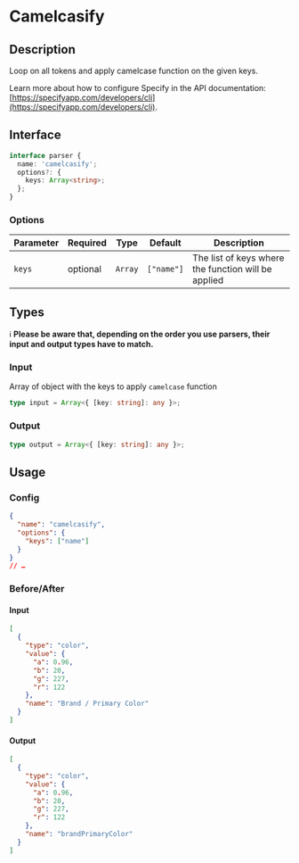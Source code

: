 # Camelcasify

## Description

Loop on all tokens and apply camelcase function on the given keys.

Learn more about how to configure Specify in the API documentation: [https://specifyapp.com/developers/cli](https://specifyapp.com/developers/cli).

## Interface

```ts
interface parser {
  name: 'camelcasify';
  options?: {
    keys: Array<string>;
  };
}
```

### Options

| Parameter | Required | Type    | Default    | Description                                         |
| --------- | -------- | ------- | ---------- | --------------------------------------------------- |
| `keys`    | optional | `Array` | `["name"]` | The list of keys where the function will be applied |

## Types

ℹ️ **Please be aware that, depending on the order you use parsers, their input and output types have to match.**

### Input

Array of object with the keys to apply `camelcase` function

```ts
type input = Array<{ [key: string]: any }>;
```

### Output

```ts
type output = Array<{ [key: string]: any }>;
```

## Usage

### Config

```json
{
  "name": "camelcasify",
  "options": {
    "keys": ["name"]
  }
}
// …
```

### Before/After

#### Input

```json
[
  {
    "type": "color",
    "value": {
      "a": 0.96,
      "b": 20,
      "g": 227,
      "r": 122
    },
    "name": "Brand / Primary Color"
  }
]
```

#### Output

```json
[
  {
    "type": "color",
    "value": {
      "a": 0.96,
      "b": 20,
      "g": 227,
      "r": 122
    },
    "name": "brandPrimaryColor"
  }
]
```
